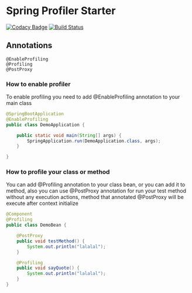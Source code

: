 # Spring Profiler Starter


[![Codacy Badge](https://api.codacy.com/project/badge/Grade/c61114ef947e4a51be90efcf548a13cd)](https://app.codacy.com/manual/ak98neon/spring-boot-profiler-starter?utm_source=github.com&utm_medium=referral&utm_content=ak98neon/spring-boot-profiler-starter&utm_campaign=Badge_Grade_Dashboard)
[![Build Status](https://travis-ci.org/ak98neon/spring-boot-profiler-starter.svg?branch=master)](https://travis-ci.org/github/ak98neon/spring-boot-profiler-starter)

## Annotations
```text
@EnableProfiling
@Profiling
@PostProxy
```

### How to enable profiler
To enable profiling you need to add @EnableProfiling annotation 
to your main class
```java
@SpringBootApplication
@EnableProfiling
public class DemoApplication {

    public static void main(String[] args) {
        SpringApplication.run(DemoApplication.class, args);
    }

}
```

### How to profile your class or method
You can add @Profiling annotation to your class bean, or you can add it to
method, also you can use @PostProxy annotation for run your test method without any
execution actions, method that annotated @PostProxy will be execute after context initialize
```java
@Component
@Profiling
public class DemoBean {

    @PostProxy
    public void testMethod() {
        System.out.println("lalalal");
    }

    @Profiling
    public void sayQuote() {
        System.out.println("lalalal");
    }
}
```
